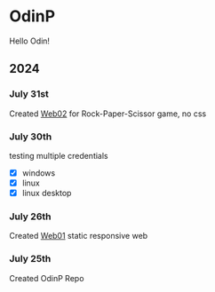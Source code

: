 # OdinP
Hello Odin!

## 2024

### July 31st
Created [Web02](/Web02) for Rock-Paper-Scissor game, no css
### July 30th
testing multiple credentials
- [x] windows
- [x] linux
- [x] linux desktop
### July 26th
Created [Web01](/Web01) static responsive web
### July 25th
Created OdinP Repo



